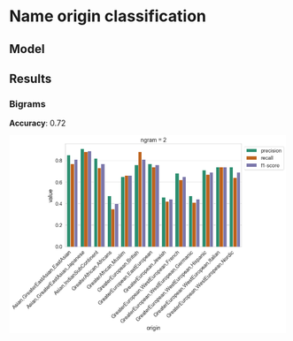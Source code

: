 # Name origin classification

## Model

## Results

### Bigrams
**Accuracy**: 0.72 

<img src="imgs/2gram.png" width="500">

